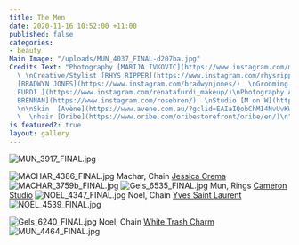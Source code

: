 ```yaml
---
title: The Men
date: 2020-11-16 10:52:00 +11:00
published: false
categories:
- beauty
Main Image: "/uploads/MUN_4037_FINAL-d207ba.jpg"
Credits Text: "Photography [MARIJA IVKOVIC](https://www.instagram.com/marijaivkovic/)
  \ \nCreative/Stylist [RHYS RIPPER](https://www.instagram.com/rhysripper/)  \nGrooming
  [BRADWYN JONES](https://www.instagram.com/bradwynjones/)  \nGrooming Assistant [RENA
  FURDI ](https://www.instagram.com/renatafurdi_makeup/)\nPhotography Assistant [EMMA
  BRENNAN](https://www.instagram.com/rosebren/)  \nStudio [M on W](https://www.instagram.com/m__on__w/)
  \n\nSkin  [Avène](https://www.avene.com.au/?gclid=EAIaIQobChMI4NvUvKWI7QIVR5VLBR2law5xEAAYASAAEgIgiPD_BwE)
  \  \nhair [Oribe](https://www.oribe.com/oribestorefront/oribe/en/)\n"
is featured?: true
layout: gallery
---
```



![MUN_3917_FINAL.jpg](/uploads/MUN_3917_FINAL.jpg)

![MACHAR_4386_FINAL.jpg](/uploads/MACHAR_4386_FINAL.jpg)
Machar, Chain [Jessica Crema](https://www.instagram.com/jessica.crema/?hl=enhttps://www.instagram.com/jessica.crema/?hl=en)
![MACHAR_3759b_FINAL.jpg](/uploads/MACHAR_3759b_FINAL.jpg)
![Gels_6535_FINAL.jpg](/uploads/Gels_6535_FINAL.jpg)
Mun, Rings [Cameron Studio](https://www.instagram.com/cameronstudio/)
![NOEL_4347_FINAL.jpg](/uploads/NOEL_4347_FINAL.jpg)
Noel, Chain [Yves Saint Laurent](https://www.instagram.com/ysl/?hl=en)
![NOEL_4539_FINAL.jpg](/uploads/NOEL_4539_FINAL.jpg)

![Gels_6240_FINAL.jpg](/uploads/Gels_6240_FINAL.jpg)
Noel, Chain [White Trash Charm](https://www.instagram.com/whitetrashcharmsjewelry/)
![MUN_4464_FINAL.jpg](/uploads/MUN_4464_FINAL.jpg)



